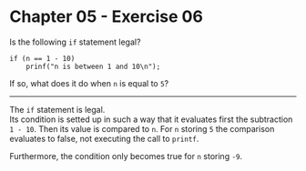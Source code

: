 # Chapter 05 - Exercise 06

Is the following `if` statement legal?

```
if (n == 1 - 10)
    prinf("n is between 1 and 10\n");
```

If so, what does it do when `n` is equal to `5`?

---

The `if` statement is legal.  
Its condition is setted up in such a way that it evaluates first the subtraction
`1 - 10`.  Then its value is compared to `n`. For `n` storing `5` the comparison
evaluates to false, not executing the call to `printf`.  

Furthermore, the condition only becomes true for `n` storing `-9`.  
